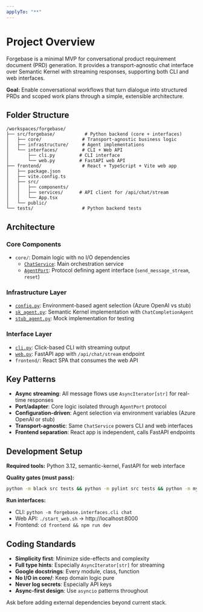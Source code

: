 ```yaml
---
applyTo: "**"
---
```

# Project Overview

Forgebase is a minimal MVP for conversational product requirement document (PRD) generation. It provides a transport-agnostic chat interface over Semantic Kernel with streaming responses, supporting both CLI and web interfaces.

**Goal:** Enable conversational workflows that turn dialogue into structured PRDs and scoped work plans through a simple, extensible architecture.

## Folder Structure

```
/workspaces/forgebase/
├── src/forgebase/           # Python backend (core + interfaces)
│   ├── core/               # Transport-agnostic business logic
│   ├── infrastructure/     # Agent implementations
│   └── interfaces/         # CLI + Web API
│       ├── cli.py         # CLI interface
│       └── web.py         # FastAPI web API
├── frontend/               # React + TypeScript + Vite web app
│   ├── package.json
│   ├── vite.config.ts
│   ├── src/
│   │   ├── components/
│   │   ├── services/      # API client for /api/chat/stream
│   │   └── App.tsx
│   └── public/
└── tests/                  # Python backend tests
```

## Architecture

### Core Components
* `core/`: Domain logic with no I/O dependencies
  - [`ChatService`](src/forgebase/core/chat_service.py): Main orchestration service
  - [`AgentPort`](src/forgebase/core/ports.py): Protocol defining agent interface (`send_message_stream`, `reset`)

### Infrastructure Layer  
* [`config.py`](src/forgebase/infrastructure/config.py): Environment-based agent selection (Azure OpenAI vs stub)
* [`sk_agent.py`](src/forgebase/infrastructure/sk_agent.py): Semantic Kernel implementation with `ChatCompletionAgent`
* [`stub_agent.py`](src/forgebase/infrastructure/stub_agent.py): Mock implementation for testing

### Interface Layer
* [`cli.py`](src/forgebase/interfaces/cli.py): Click-based CLI with streaming output
* [`web.py`](src/forgebase/interfaces/web.py): FastAPI app with `/api/chat/stream` endpoint
* `frontend/`: React SPA that consumes the web API

## Key Patterns

* **Async streaming**: All message flows use `AsyncIterator[str]` for real-time responses
* **Port/adapter**: Core logic isolated through `AgentPort` protocol
* **Configuration-driven**: Agent selection via environment variables (Azure OpenAI or stub)
* **Transport-agnostic**: Same `ChatService` powers CLI and web interfaces
* **Frontend separation**: React app is independent, calls FastAPI endpoints

## Development Setup

**Required tools:** Python 3.12, semantic-kernel, FastAPI for web interface

**Quality gates (must pass):**
```bash
python -m black src tests && python -m pylint src tests && python -m mypy src && python -m pytest tests
```

**Run interfaces:**
- CLI: `python -m forgebase.interfaces.cli chat`  
- Web API: `./start_web.sh` → http://localhost:8000
- Frontend: `cd frontend && npm run dev`

## Coding Standards

* **Simplicity first**: Minimize side-effects and complexity
* **Full type hints**: Especially `AsyncIterator[str]` for streaming
* **Google docstrings**: Every module, class, function
* **No I/O in core/**: Keep domain logic pure
* **Never log secrets**: Especially API keys
* **Async-first design**: Use `asyncio` patterns throughout

Ask before adding external dependencies beyond current stack.